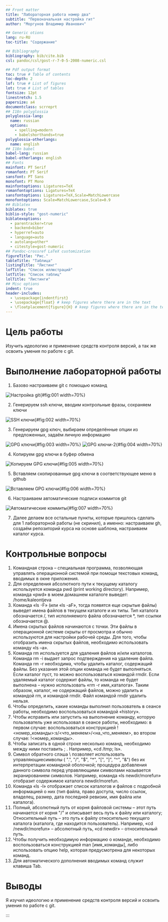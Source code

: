 ```yaml
---
## Front matter
title: "Лабораторная работа номер два"
subtitle: "Первоначальная настройка гит"
author: "Моргунов Владимир Иванович"

## Generic otions
lang: ru-RU
toc-title: "Содержание"

## Bibliography
bibliography: bib/cite.bib
csl: pandoc/csl/gost-r-7-0-5-2008-numeric.csl

## Pdf output format
toc: true # Table of contents
toc-depth: 2
lof: true # List of figures
lot: true # List of tables
fontsize: 12pt
linestretch: 1.5
papersize: a4
documentclass: scrreprt
## I18n polyglossia
polyglossia-lang:
  name: russian
  options:
	- spelling=modern
	- babelshorthands=true
polyglossia-otherlangs:
  name: english
## I18n babel
babel-lang: russian
babel-otherlangs: english
## Fonts
mainfont: PT Serif
romanfont: PT Serif
sansfont: PT Sans
monofont: PT Mono
mainfontoptions: Ligatures=TeX
romanfontoptions: Ligatures=TeX
sansfontoptions: Ligatures=TeX,Scale=MatchLowercase
monofontoptions: Scale=MatchLowercase,Scale=0.9
## Biblatex
biblatex: true
biblio-style: "gost-numeric"
biblatexoptions:
  - parentracker=true
  - backend=biber
  - hyperref=auto
  - language=auto
  - autolang=other*
  - citestyle=gost-numeric
## Pandoc-crossref LaTeX customization
figureTitle: "Рис."
tableTitle: "Таблица"
listingTitle: "Листинг"
lofTitle: "Список иллюстраций"
lotTitle: "Список таблиц"
lolTitle: "Листинги"
## Misc options
indent: true
header-includes:
  - \usepackage{indentfirst}
  - \usepackage{float} # keep figures where there are in the text
  - \floatplacement{figure}{H} # keep figures where there are in the text
---
```


# Цель работы

Изучить идеологию и применение средств контроля версий, а так же освоить умения по работе с git.

# Выполнение лабораторной работы

1. Базово настраиваем git с помощью команд

![Нaстройка git](1.png){#fig:001 width=70%}

2. Генерируем ssh ключи, вводим контрольные фразы, сохраняем ключи

![SSH ключи](2.png){#fig:002 width=70%}

3. Генерируем gpg ключ, выбираем определённые опции из предложенных, задаём личную информацию 

![GPG ключи](3.png){#fig:003 width=70%} ![GPG ключи-2](4.png){#fig:004 width=70%}

4. Копируем gpg ключи в буфер обмена

![Копируем GPG ключи](5.png){#fig:005 width=70%}

5. Вставляем скопированные gpg ключи в соответствующее меню в github

![Вставляем GPG ключи](6.png){#fig:006 width=70%}

6. Настраиваем автоматические подписи коммитов git

![Автоматические коммиты](7.png){#fig:007 width=70%}

7. Далее делаем все остальные пункты, которые пришлось сделать для 1 лабораторной работы (не скринил), а именно: настраиваем gh, создаём репозиторий курса на основе шаблона, настраиваем каталог курса.

# Контрольные вопросы

1) Командная строка – специальная программа, позволяющая управлять операционной системой при помощи текстовых команд, вводимых в окне приложения.
2) Для определения абсолютного пути к текущему каталогу используется команда pwd (print working directory). Например, команда «pwd» в моем домашнем каталоге выведет: /home/kaleontjeva
3) Команда «ls -F» (или «ls -aF», тогда появятся еще скрытые файлы) выведет имена файлов в текущем каталоге и их типы. Тип каталога обозначается /, тип исполняемого файла обозначается *, тип ссылки обозначается @.
4) Имена скрытых файлов начинаются с точки. Эти файлы в операционной системе скрыты от просмотра и обычно используются для настройки рабочей среды. Для того, чтобы отобразить имена скрытых файлов, необходимо использовать команду «ls –a». 
5) Команда rm используется для удаления файлов и/или каталогов. Команда rm -i выдает запрос подтверждения на удаление файла. Команда rm -r необходима, чтобы удалить каталог, содержащий файлы. Без указания этой опции команда не будет выполняться. Если каталог пуст, то можно воспользоваться командой rmdir. Если удаляемый каталог содержит файлы, то команда не будет выполнена – нужно использовать «rm -r имя_каталога». Таким образом, каталог, не содержащий файлов, можно удалить и командой rm, и командой rmdir. Файл командой rmdir удалить нельзя. 
6) Чтобы определить, какие команды выполнил пользователь в сеансе работы, необходимо воспользоваться командой «history».
7) Чтобы исправить или запустить на выполнение команду, которую пользователь уже использовал в сеансе работы, необходимо: в первом случае: воспользоваться конструкцией !<номер_команды>:s/<что_меняем>/<на_что_меняем>, во втором случае: !<номер_команды>. 
8) Чтобы записать в одной строке несколько команд, необходимо между ними поставить ; . Например, «cd /tmp; ls».
9) Символ обратного слэша \ позволяет использовать управляющиесимволы ( ".", "/", "$", "*", "[", "]", "^", "&") без их интерпретации командной оболочкой; процедура добавления данного символа перед управляющими символами называется экранированием символов. Например, команда «ls newdir\/morefun» отобразит содержимое каталога newdir/morefun.
10) Команда «ls -l» отображает список каталогов и файлов с подробной информацией о них (тип файла, право доступа, число ссылок, владелец, размер, дата последней ревизии, имя файла или каталога).
11) Полный, абсолютный путь от корня файловой системы – этот путь начинается от корня "/" и описывает весь путь к файлу или каталогу; Относительный путь – это путь к файлу относительно текущего каталога (каталога, где находится пользователь). Например, «cd /newdir/morefun» – абсолютный путь, «cd newdir» – относительный путь.
12) Чтобы получить необходимую информацию о команде, необходимо воспользоваться конструкцией man [имя_команды], либо использовать опцию help, которая предусмотрена для некоторых команд.
13) Для автоматического дополнения вводимых команд служит клавиша Tab.

# Выводы

Я изучил идеологию и применение средств контроля версий и освоить умения по работе с git.




:::
